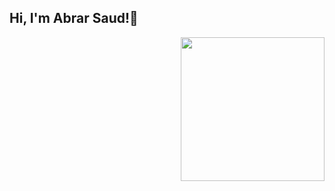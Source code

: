 

<h2> Hi, I'm Abrar Saud!👋 </h2>
<img align='right' src="https://media.giphy.com/media/ieyl9zmCjO4b4t6qoY/giphy.gif](https://i.pinimg.com/originals/ab/c4/5b/abc45b9c356fbb846632f010aa3a44ef.gif" width="230">


